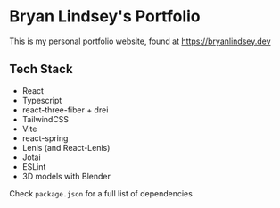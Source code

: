 # Bryan Lindsey's Portfolio

This is my personal portfolio website, found at https://bryanlindsey.dev

## Tech Stack

- React
- Typescript
- react-three-fiber + drei
- TailwindCSS
- Vite
- react-spring
- Lenis (and React-Lenis)
- Jotai
- ESLint
- 3D models with Blender

Check `package.json` for a full list of dependencies
